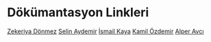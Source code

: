 # Dökümantasyon Linkleri

[Zekeriya Dönmez](https://hallowed-marmot-afa.notion.site/SecondSeller-D-k-mantasyon-Zekeriya-D-nmez-92b4217110734b569ce31ec3e42fc8bf)
[Selin Aydemir]()
[İsmail Kaya]()
[Kamil Özdemir]()
[Alper Avcı]()

